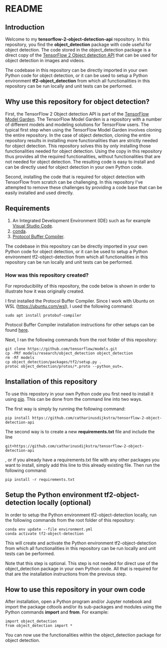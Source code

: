 # README #

## Introduction

Welcome to my **tensorflow-2-object-detection-api** repository. In this repository, you
find the **object_detection** package with code useful for object detection. The code
stored in the object_detection package is a direct copy of the
[TensorFlow 2 Object detection API](https://tensorflow-object-detection-api-tutorial.readthedocs.io/en/latest/) that can be used for object detection in images and videos.

The codebase in this repository can be directly imported in your own Python code for
object detection, or it can be used to setup a Python environment
**tf2-object_detection** from which all functionalities in this repository can be run
locally and unit tests can be performed.

## Why use this repository for object detection?

First, the TensorFlow 2 Object detection API is part of the [TensorFlow Model Garden](https://github.com/tensorflow/models). The TensorFlow Model Garden is a repository with a number of
different models and modeling solutions for TensorFlow users. The typical first step
when using the TensorFlow Model Garden involves cloning the entire repository. In the
case of object detection, cloning the entire repository results in installing more
functionalities than are strictly needed for object detection. This repository solves
this by only installing those functionalities needed for object detection. Using the
copy in this repository thus provides all the required functionalities, without
functionalities that are not needed for object detection. The resulting code is easy to
install and can be directly used for object detection in your own Python code.

Second, installing the code that is required for object detection with TensorFlow from
scratch can be challenging. In this repository I've attempted to remove these challenges
by providing a code base that can be easily installed and used directly.

## Requirements

1. An Integrated Development Environment (IDE) such as for example
[Visual Studio Code](https://code.visualstudio.com/).
2. [conda](https://docs.conda.io/projects/conda/en/stable/).
3. [Protocol Buffer Compiler](https://protobuf.dev/).

The codebase in this repository can be directly imported in your own Python code for
object detection, or it can be used to setup a Python environment tf2-object-detection
from which all functionalities in this repository can be run locally and unit tests can
be performed.

### How was this repository created?

For reproducibility of this repository, the code below is shown in order to illustrate
how it was originally created.

I first installed the Protocol Buffer Compiler. Since I work with Ubuntu on WSL
(<https://ubuntu.com/wsl>), I used the following command:

```
sudo apt install protobuf-compiler
```

Protocol Buffer Compiler installation instructions for other setups can be found
[here](https://grpc.io/docs/protoc-installation/).

Next, I ran the following commands from the root folder of this repository:

```
git clone https://github.com/tensorflow/models.git
cp -PRf models/research/object_detection object_detection
rm -Rf models
cp object_detection/packages/tf2/setup.py .
protoc object_detection/protos/*.proto --python_out=.
```

## Installation of this repository

To use this repostory in your own Python code you first need to install it using
[pip](https://pypi.org/project/pip/). This can be done from the command line into two
ways.

The first way is simply by running the following command:

```
pip install https://github.com/catharinusdijkstra/tensorflow-2-object-detection-api
```

The second way is to create a new **requirements.txt** file and include the line

```
git+https://github.com/catharinusdijkstra/tensorflow-2-object-detection-api
```

, or if you already have a requirements.txt file with any other packages you want to
install, simply add this line to this already existing file. Then run the following
command:

```
pip install -r requirements.txt
```

## Setup the Python environment tf2-object-detection locally (optional)

In order to setup the Python environment tf2-object-detection locally, run the following
commands from the root folder of this repository:

```
conda env update --file environment.yml
conda activate tf2-object-detection
```

This will create and activate the Python environment tf2-object-detection from which all
functionalities in this repository can be run locally and unit tests can be performed.

Note that this step is optional. This step is not needed for direct use of the
object_detection package in your own Python code. All that is required for that are the
installation instructions from the previous step.

## How to use this repository in your own code

After installation, open a Python program and/or Jupyter notebook and import the package
cdtools and/or its sub-packages and modules using the Python commands **import** and
**from**. For example:

```
import object_detection
from object_detection import *
```

You can now use the functionalities within the object_detection package for object
detection.
